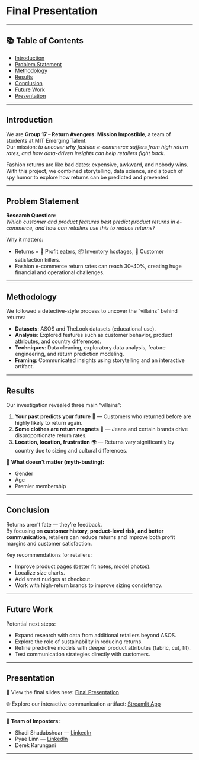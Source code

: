 # Final Presentation  

---

## 📚 Table of Contents  
* [Introduction](#introduction)  
* [Problem Statement](#problem-statement)  
* [Methodology](#methodology)  
* [Results](#results)  
* [Conclusion](#conclusion)  
* [Future Work](#future-work)  
* [Presentation](#presentation)  

---

## Introduction  
We are **Group 17 – Return Avengers: Mission Impostible**, a team of students at MIT Emerging Talent.  
Our mission: *to uncover why fashion e-commerce suffers from high return rates, and how data-driven insights can help retailers fight back.*  

Fashion returns are like bad dates: expensive, awkward, and nobody wins. With this project, we combined storytelling, data science, and a touch of spy humor to explore how returns can be predicted and prevented.  

---

## Problem Statement  
**Research Question:**  
*Which customer and product features best predict product returns in e-commerce, and how can retailers use this to reduce returns?*  

Why it matters:  
- Returns = 👻 Profit eaters, 📦 Inventory hostages, 😤 Customer satisfaction killers.  
- Fashion e-commerce return rates can reach 30–40%, creating huge financial and operational challenges.  

---

## Methodology  
We followed a detective-style process to uncover the “villains” behind returns:  

- **Datasets**: ASOS and TheLook datasets (educational use).  
- **Analysis**: Explored features such as customer behavior, product attributes, and country differences.  
- **Techniques**: Data cleaning, exploratory data analysis, feature engineering, and return prediction modeling.  
- **Framing**: Communicated insights using storytelling and an interactive artifact.  

---

## Results  
Our investigation revealed three main “villains”:  

1. **Your past predicts your future** 🔄 — Customers who returned before are highly likely to return again.  
2. **Some clothes are return magnets** 👖 — Jeans and certain brands drive disproportionate return rates.  
3. **Location, location, frustration** 🌍 — Returns vary significantly by country due to sizing and cultural differences.  

🚫 **What doesn’t matter (myth-busting):**  
- Gender  
- Age  
- Premier membership  

---

## Conclusion  
Returns aren’t fate — they’re feedback.  
By focusing on **customer history, product-level risk, and better communication**, retailers can reduce returns and improve both profit margins and customer satisfaction.  

Key recommendations for retailers:  
- Improve product pages (better fit notes, model photos).  
- Localize size charts.  
- Add smart nudges at checkout.  
- Work with high-return brands to improve sizing consistency.  

---

## Future Work  
Potential next steps:  
- Expand research with data from additional retailers beyond ASOS.  
- Explore the role of sustainability in reducing returns.  
- Refine predictive models with deeper product attributes (fabric, cut, fit).  
- Test communication strategies directly with customers.  

---

## Presentation  
🎥 View the final slides here: [Final Presentation](https://docs.google.com/presentation/d/1GPk4_QpO7Gsd5OA8nlwXOB8Aq1wA7i_g/edit?slide=id.p1#slide=id.p1)  

🌐 Explore our interactive communication artifact: [Streamlit App](https://cdsp17.streamlit.app/)  

---

👥 **Team of Imposters:**  
- Shadi Shadabshoar — [LinkedIn](https://www.linkedin.com/in/shadi-shadabshoar/)  
- Pyae Linn — [LinkedIn](https://www.linkedin.com/in/pyae-linn-2419a62a4/)  
- Derek Karungani  

---
